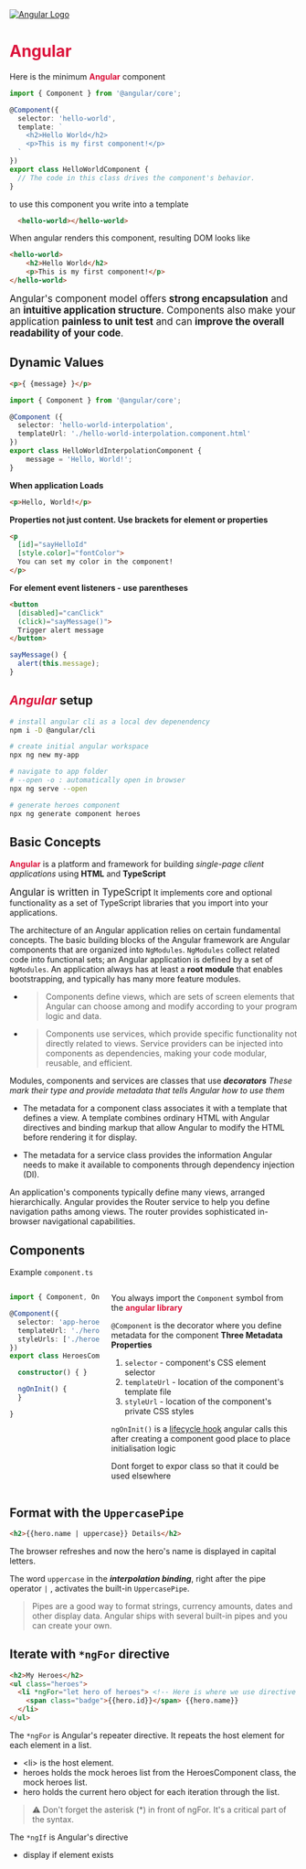 <head>
 
  <link 
    href="https://fonts.googleapis.com/css?family=Fira+Mono:500&display=swap" 
    rel="stylesheet">
    <script src="https://code.jquery.com/jquery-3.5.1.min.js" integrity="sha256-9/aliU8dGd2tb6OSsuzixeV4y/faTqgFtohetphbbj0=" crossorigin="anonymous"></script>
<style> 
body ::selection {
  /*highlighting*/
  background: transparent;
  text-shadow: 
    1px  0px 1px ,
    0px  1px 1px ,
    -1px  0px 1px ,
    0px -1px 1px ,
    0px  1px black ,
    1px  0px black ,
    -1px  0px black ,
    0px -1px black ;
  text-outline: black;  
}
.angular {
  font-weight: bold;
  color: crimson;
}
</style>
</head>    
<div id="stack-container">
  <a href="https://angular.io/guide/what-is-angular"><img src="https://upload.wikimedia.org/wikipedia/commons/thumb/c/cf/Angular_full_color_logo.svg/512px-Angular_full_color_logo.svg.png" alt="Angular Logo"></a>
</div>

#  <span class="angular">Angular</span>

Here is the minimum <span class="angular">Angular</span> component
``` ts
import { Component } from '@angular/core';

@Component({
  selector: 'hello-world',
  template: `
    <h2>Hello World</h2>
    <p>This is my first component!</p>
  `
})
export class HelloWorldComponent {
  // The code in this class drives the component's behavior.
}
```

to use this component you write into a template
``` html
  <hello-world></hello-world>
```

When angular renders this component, resulting DOM looks like
``` html
<hello-world>
    <h2>Hello World</h2>
    <p>This is my first component!</p>
</hello-world>
```

<big class="RoyalBlue">Angular's component model offers <b class="DarkKhaki">strong encapsulation</b> and an <b class="Khaki">intuitive application structure</b>. Components also make your application <b class="HotPink">painless to unit test</b> and can <b class="LightPink">improve the overall readability of your code</b>.</big>

## Dynamic Values
```html
<p>{ {message} }</p>
```
```ts
import { Component } from '@angular/core';

@Component ({
  selector: 'hello-world-interpolation',
  templateUrl: './hello-world-interpolation.component.html'
})
export class HelloWorldInterpolationComponent {
    message = 'Hello, World!';
}
```

<b class="Cream">When application Loads</b>
```html
<p>Hello, World!</p>
```

<b class="ForestGreen">Properties not just content. Use brackets for element  or properties </b>
```html
<p
  [id]="sayHelloId"
  [style.color]="fontColor">
  You can set my color in the component!
</p>
```
<b class="IndianRed">For element event listeners - use parentheses</b>
```html
<button
  [disabled]="canClick"
  (click)="sayMessage()">
  Trigger alert message
</button>
```
```ts
sayMessage() {
  alert(this.message);
}
```

## <i class="angular">Angular</i> setup

```bash
# install angular cli as a local dev depenendency
npm i -D @angular/cli

# create initial angular workspace
npx ng new my-app

# navigate to app folder 
# --open -o : automatically open in browser
npx ng serve --open

# generate heroes component
npx ng generate component heroes
```
## Basic Concepts

<b class="angular">Angular</b> is a platform and framework for building <i class="Khaki">single-page client applications</i> using <b class="Orange">HTML</b> and <b class="SteelBlue">TypeScript</b>

<span class="SteelBlue"><big >Angular is written in TypeScript</big> It implements core and optional functionality as a set of TypeScript libraries that you import into your applications.</span>

The architecture of an Angular application relies on certain fundamental concepts. The basic building blocks of the Angular framework are Angular components that are organized into `NgModules`. `NgModules` collect related code into functional sets; an Angular application is defined by a set of `NgModules`. An application always has at least a <b class="OrangeRed">root module</b> that enables bootstrapping, and typically has many more feature modules.

* > Components define views, which are sets of screen elements that Angular can choose among and modify according to your program logic and data.

* >Components use services, which provide specific functionality not directly related to views. Service providers can be injected into components as dependencies, making your code modular, reusable, and efficient.

Modules, components and services are classes that use 
<b><i class="RebeccaPurple">decorators</i></b> <i class="Violet">These mark their type and provide metadata that tells Angular how to use them</i>

* The metadata for a component class associates it with a template that defines a view. A template combines ordinary HTML with Angular directives and binding markup that allow Angular to modify the HTML before rendering it for display.

* The metadata for a service class provides the information Angular needs to make it available to components through dependency injection (DI).

An application's components typically define many views, arranged hierarchically. Angular provides the Router service to help you define navigation paths among views. The router provides sophisticated in-browser navigational capabilities.

## Components 
Example `component.ts` 

<div class="columns">
  <div class="column">

```ts
import { Component, OnInit } from '@angular/core';

@Component({
  selector: 'app-heroes',
  templateUrl: './heroes.component.html',
  styleUrls: ['./heroes.component.css']
})
export class HeroesComponent implements OnInit {

  constructor() { }

  ngOnInit() {
  }

}
```
  </div>
  <div class="column">

You always import the `Component` symbol from the <span class="angular">angular library</span>

`@Component` is the decorator where you define metadata for the component
<b class="SkyBlue">Three Metadata Properties</b>
1. `selector` - component's CSS element selector
1. `templateUrl` - location of the component's template file
1. `styleUrl` - location of the component's private CSS styles

`ngOnInit()` is a <a href="https://angular.io/guide/lifecycle-hooks#oninit">lifecycle hook</a> angular calls this after creating a component good place to place initialisation logic

Dont forget to expor class so that it could be used elsewhere
  </div>
</div>

## Format with the `UppercasePipe`

```html
<h2>{{hero.name | uppercase}} Details</h2>
```

The browser refreshes and now the hero's name is displayed in capital letters.

The word `uppercase` in the <b><i class="Gray">interpolation binding</i></b>, right after the pipe operator  `|` , activates the built-in `UppercasePipe`.

> Pipes are a good way to format strings, currency amounts, dates and other display data. Angular ships with several built-in pipes and you can create your own.

## Iterate with `*ngFor` directive

```html
<h2>My Heroes</h2>
<ul class="heroes">
  <li *ngFor="let hero of heroes"> <!-- Here is where we use directive -->
    <span class="badge">{{hero.id}}</span> {{hero.name}}
  </li>
</ul>
```

The `*ngFor` is Angular's repeater directive. It repeats the host element for each element in a list.

* \<li> is the host element.
* heroes holds the mock heroes list from the HeroesComponent class, the mock heroes list.
* hero holds the current hero object for each iteration through the list.

> :warning: Don't forget the asterisk (*) in front of ngFor. It's a critical part of the syntax.

The `*ngIf` is Angular's directive

* display if element exists
